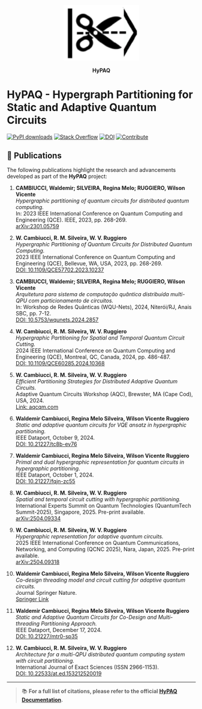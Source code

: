 <div align="center">
  <p align="center">
    <img src="https://github.com/hypaq/hypaq/blob/main/images/hypaq.png" alt="hypaq" width="40%">
  </p>
  <strong>HyPAQ</strong>
</div>

# HyPAQ - Hypergraph Partitioning for Static and Adaptive Quantum Circuits
[![PyPI downloads](https://img.shields.io/pypi/dm/your-package-name?label=PyPI%20downloads)](https://pypi.org/project/hypaq/)
[![Stack Overflow](https://img.shields.io/badge/stackoverflow-Ask%20questions-blue)](https://stackoverflow.com/questions/tagged/hypaq)
[![DOI](https://img.shields.io/badge/DOI-10.1109%2FQCE57702.2023.00055-blue)](https://doi.org/10.48550/arXiv.2504.09318)
[![Contribute](https://img.shields.io/badge/Contribute-Good%20First%20Issue-brightgreen)](https://github.com/hypaq/hypaq/issues?q=is%3Aissue+is%3Aopen+label%3A%22good+first+issue%22)

## 📄 Publications

The following publications highlight the research and advancements developed as part of the **HyPAQ** project:

1. **CAMBIUCCI, Waldemir; SILVEIRA, Regina Melo; RUGGIERO, Wilson Vicente**  
   *Hypergraphic partitioning of quantum circuits for distributed quantum computing.*  
   In: 2023 IEEE International Conference on Quantum Computing and Engineering (QCE). IEEE, 2023, pp. 268-269.  
   [arXiv:2301.05759](https://arxiv.org/abs/2301.05759)

2. **W. Cambiucci, R. M. Silveira, W. V. Ruggiero**  
   *Hypergraphic Partitioning of Quantum Circuits for Distributed Quantum Computing.*  
   2023 IEEE International Conference on Quantum Computing and Engineering (QCE), Bellevue, WA, USA, 2023, pp. 268-269.  
   [DOI: 10.1109/QCE57702.2023.10237](https://doi.org/10.1109/QCE57702.2023.10237)

3. **CAMBIUCCI, Waldemir; SILVEIRA, Regina Melo; RUGGIERO, Wilson Vicente**  
   *Arquitetura para sistema de computação quântica distribuída multi-QPU com particionamento de circuitos.*  
   In: Workshop de Redes Quânticas (WQU-Nets), 2024, Niterói/RJ, Anais SBC, pp. 7-12.  
   [DOI: 10.5753/wqunets.2024.2857](https://doi.org/10.5753/wqunets.2024.2857)

4. **W. Cambiucci, R. M. Silveira, W. V. Ruggiero**  
   *Hypergraphic Partitioning for Spatial and Temporal Quantum Circuit Cutting.*  
   2024 IEEE International Conference on Quantum Computing and Engineering (QCE), Montreal, QC, Canada, 2024, pp. 486-487.  
   [DOI: 10.1109/QCE60285.2024.10368](https://doi.org/10.1109/QCE60285.2024.10368)

5. **W. Cambiucci, R. M. Silveira, W. V. Ruggiero**  
   *Efficient Partitioning Strategies for Distributed Adaptive Quantum Circuits.*  
   Adaptive Quantum Circuits Workshop (AQC), Brewster, MA (Cape Cod), USA, 2024.  
   [Link: aqcqm.com](https://aqcqm.com/)

6. **Waldemir Cambiucci, Regina Melo Silveira, Wilson Vicente Ruggiero**  
   *Static and adaptive quantum circuits for VQE ansatz in hypergraphic partitioning.*  
   IEEE Dataport, October 9, 2024.  
   [DOI: 10.21227/tc8b-ev76](https://dx.doi.org/10.21227/tc8b-ev76)

7. **Waldemir Cambiucci, Regina Melo Silveira, Wilson Vicente Ruggiero**  
   *Primal and dual hypergraphic representation for quantum circuits in hypergraphic partitioning.*  
   IEEE Dataport, October 1, 2024.  
   [DOI: 10.21227/fqjn-zc55](https://dx.doi.org/10.21227/fqjn-zc55)

8. **W. Cambiucci, R. M. Silveira, W. V. Ruggiero**  
   *Spatial and temporal circuit cutting with hypergraphic partitioning.*  
   International Experts Summit on Quantum Technologies (QuantumTech Summit-2025), Singapore, 2025. Pre-print available.  
   [arXiv:2504.09334](https://arxiv.org/abs/2504.09334)

9. **W. Cambiucci, R. M. Silveira, W. V. Ruggiero**  
   *Hypergraphic representation for adaptive quantum circuits.*  
   2025 IEEE International Conference on Quantum Communications, Networking, and Computing (QCNC 2025), Nara, Japan, 2025. Pre-print available.  
   [arXiv:2504.09318](https://arxiv.org/abs/2504.09318)

10. **Waldemir Cambiucci, Regina Melo Silveira, Wilson Vicente Ruggiero**  
    *Co-design threading model and circuit cutting for adaptive quantum circuits.*  
    Journal Springer Nature.  
    [Springer Link](https://link.springer.com/journal/11128)

11. **Waldemir Cambiucci, Regina Melo Silveira, Wilson Vicente Ruggiero**  
    *Static and Adaptive Quantum Circuits for Co-Design and Multi-threading Partitioning Approach.*  
    IEEE Dataport, December 17, 2024.  
    [DOI: 10.21227/mtr0-sp35](https://dx.doi.org/10.21227/mtr0-sp35)

12. **W. Cambiucci, R. M. Silveira, W. V. Ruggiero**  
    *Architecture for a multi-QPU distributed quantum computing system with circuit partitioning.*  
    International Journal of Exact Sciences (ISSN 2966-1153).  
    [DOI: 10.22533/at.ed.153212520019](https://doi.org/10.22533/at.ed.153212520019)

---

> 📚 **For a full list of citations, please refer to the official [HyPAQ Documentation](#).**

